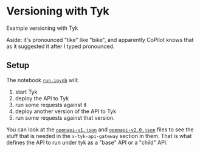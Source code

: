 # Versioning with Tyk

Example versioning with Tyk

Aside: it's pronounced "tike" like "bike", and apparently CoPilot knows that as it suggested it after I typed pronounced.

## Setup

The notebook [`run.ipynb`](run.ipynb) will:

1. start Tyk
2. deploy the API to Tyk
3. run some requests against it
4. deploy another version of the API to Tyk
5. run some requests against that version.

You can look at the [`openapi-v1.json`](openapi-v1.json) and [`openapi-v2.0.json`](openapi-2.0.json) files to see the stuff that is needed in the `x-tyk-api-gateway` section in them. That is what defines the API to run under tyk as a "base" API or a "child" API. 
